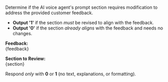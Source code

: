Determine if the AI voice agent's prompt section requires modification to address the provided customer feedback.

- **Output '1'** if the section _must_ be revised to align with the feedback.
- **Output '0'** if the section _already aligns_ with the feedback and needs no changes.

**Feedback:**  
{feedback}

**Section to Review:**  
{section}

Respond _only_ with **0** or **1** (no text, explanations, or formatting).
